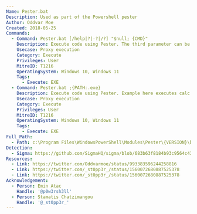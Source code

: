 ```yaml
---
Name: Pester.bat
Description: Used as part of the Powershell pester
Author: Oddvar Moe
Created: 2018-05-25
Commands:
  - Command: Pester.bat [/help|?|-?|/?] "$null; {CMD}"
    Description: Execute code using Pester. The third parameter can be anything. The fourth is the payload.
    Usecase: Proxy execution
    Category: Execute
    Privileges: User
    MitreID: T1216
    OperatingSystem: Windows 10, Windows 11
    Tags:
      - Execute: EXE
  - Command: Pester.bat ;{PATH:.exe}
    Description: Execute code using Pester. Example here executes calc.exe
    Usecase: Proxy execution
    Category: Execute
    Privileges: User
    MitreID: T1216
    OperatingSystem: Windows 10, Windows 11
    Tags:
      - Execute: EXE
Full_Path:
  - Path: c:\Program Files\WindowsPowerShell\Modules\Pester\{VERSION}\bin\Pester.bat
Detection:
  - Sigma: https://github.com/SigmaHQ/sigma/blob/683b63f8184b93c9564c4310d10c571cbe367e1e/rules/windows/process_creation/proc_creation_win_lolbin_pester_1.yml
Resources:
  - Link: https://twitter.com/Oddvarmoe/status/993383596244258816
  - Link: https://twitter.com/_st0pp3r_/status/1560072680887525378
  - Link: https://twitter.com/_st0pp3r_/status/1560072680887525378
Acknowledgement:
  - Person: Emin Atac
    Handle: '@p0w3rsh3ll'
  - Person: Stamatis Chatzimangou
    Handle: '@_st0pp3r_'
---
```

